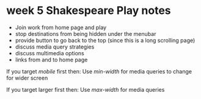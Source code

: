 # week 5 Shakespeare Play notes

* Join work from home page and play
* stop destinations from being hidden under the menubar
* provide button to go back to the top (since this is a long scrolling page)
* discuss media query strategies
* discuss multimedia options
* links from and to home page


If you target _mobile_ first then:
Use _min-width_ for media queries to change for wider screen

If you target larger first then:
Use *max-width* for media queries
